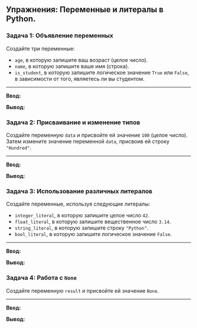 ## Упражнения: Переменные и литералы в Python.

### Задача 1: Объявление переменных
Создайте три переменные:
- `age`, в которую запишите ваш возраст (целое число).
- `name`, в которую запишите ваше имя (строка).
- `is_student`, в которую запишите логическое значение `True` или `False`, в зависимости от того, являетесь ли вы студентом.

----------
**Ввод:**

**Вывод:**


### Задача 2: Присваивание и изменение типов
Создайте переменную `data` и присвойте ей значение `100` (целое число). Затем измените значение переменной `data`, присвоив ей строку `"Hundred"`.

----------
**Ввод:**

**Вывод:**


### Задача 3: Использование различных литералов
Создайте переменные, используя следующие литералы:
- `integer_literal`, в которую запишите целое число `42`.
- `float_literal`, в которую запишите вещественное число `3.14`.
- `string_literal`, в которую запишите строку `"Python"`.
- `bool_literal`, в которую запишите логическое значение `False`.

----------
**Ввод:**

**Вывод:**


### Задача 4: Работа с `None`
Создайте переменную `result` и присвойте ей значение `None`.

----------
**Ввод:**

**Вывод:**


